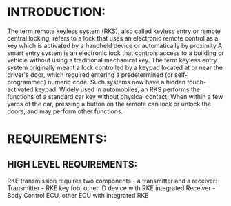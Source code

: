 # INTRODUCTION:

The term remote keyless system (RKS), also called keyless entry or remote central locking, refers to a lock that uses an electronic remote control as a key which is activated by a handheld device or automatically by proximity.A smart entry system is an electronic lock that controls access to a building or vehicle without using a traditional mechanical key. The term keyless entry system originally meant a lock controlled by a keypad located at or near the driver's door, which required entering a predetermined (or self-programmed) numeric code. Such systems now have a hidden touch-activated keypad.
Widely used in automobiles, an RKS performs the functions of a standard car key without physical contact. When within a few yards of the car, pressing a button on the remote can lock or unlock the doors, and may perform other functions.

# REQUIREMENTS:
## HIGH LEVEL REQUIREMENTS:

RKE transmission requires two components - a transmitter and a receiver:
Transmitter - RKE key fob, other ID device with RKE integrated 
Receiver - Body Control ECU, other ECU with integrated RKE 
